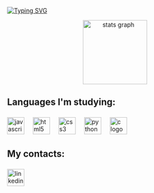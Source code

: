 [![Typing SVG](https://readme-typing-svg.herokuapp.com/?color=FFFFFF&size=35&center=true&vCenter=true&width=1000&lines=Hello+!;My+name+is+Jorge+Berenschot;I'm+19+years+old;Welcome!+)](https://git.io/typing-svg)
<div align="center">
  <img src="https://github-readme-stats.vercel.app/api?username=Jorge-Gobbo&hide_title=false&hide_rank=false&show_icons=true&include_all_commits=true&count_private=true&disable_animations=false&theme=dark&locale=en&hide_border=false&order=1" height="150" alt="stats graph"  />
</div>

###

<h2 align="left">Languages ​​I'm studying:</h2>

###

<div align="left">
  <img src="https://skillicons.dev/icons?i=js" height="40" alt="javascript logo"  />
  <img width="12" />
  <img src="https://skillicons.dev/icons?i=html" height="40" alt="html5 logo"  />
  <img width="12" />
  <img src="https://skillicons.dev/icons?i=css" height="40" alt="css3 logo"  />
  <img width="12" />
  <img src="https://skillicons.dev/icons?i=py" height="40" alt="python logo"  />
  <img width="12" />
  <img src="https://skillicons.dev/icons?i=c" height="40" alt="c logo"  />
</div>

###

<h2 align="left">My contacts:</h2>

###

<div align="left">
  <a href="https://www.linkedin.com/in/jorge-berenschot/" target="_blank">
    <img src="https://img.shields.io/static/v1?message=LinkedIn&logo=linkedin&label=&color=3c3c3c&logoColor=white&labelColor=&style=for-the-badge" height="40" alt="linkedin logo"  />
  </a>
</div>

###
